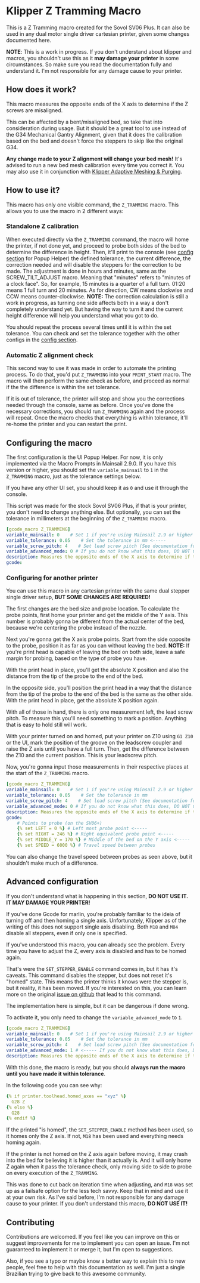 # Klipper Z Tramming Macro
This is a Z Tramming macro created for the Sovol SV06 Plus.
It can also be used in any dual motor single driver cartesian printer, given some changes documented here.

**NOTE**: This is a work in progress. If you don't understand about klipper and macros, you shouldn't use this as it **may damage your printer** in some circumstances. So make sure you read the documentation fully and understand it. I'm not responsible for any damage cause to your printer.

## How does it work?
This macro measures the opposite ends of the X axis to determine if the Z screws are misaligned.

This can be affected by a bent/misaligned bed, so take that into consideration during usage. But it should be a great tool to use instead of the G34 Mechanical Gantry Alignment, given that it does the calibration based on the bed and doesn't force the steppers to skip like the original G34.

**Any change made to your Z alignment will change your bed mesh!**
It's advised to run a new bed mesh calibration every time you correct it. You may also use it in conjunction with [Klipper Adaptive Meshing & Purging](https://github.com/kyleisah/Klipper-Adaptive-Meshing-Purging).

## How to use it?
This macro has only one visible command, the `Z_TRAMMING` macro.
This allows you to use the macro in 2 different ways:

### Standalone Z calibration
When executed directly via the `Z_TRAMMING` command, the macro will home the printer, if not done yet, and proceed to probe both sides of the bed to determine the difference in height.
Then, it'll print to the console (see [config section](#configuring-the-macro) for Popup Helper) the defined tolerance, the current difference, the correction needed and will disable the steppers for the correction to be made.
The adjustment is done in hours and minutes, same as the SCREW_TILT_ADJUST macro. Meaning that "minutes" refers to "minutes of a clock face".
So, for example, 15 minutes is a quarter of a full turn. 01:20 means 1 full turn and 20 minutes. As for direction, CW means clockwise and CCW means counter-clockwise.
**NOTE:** The correction calculation is still a work in progress, as turning one side affects both in a way a don't completely understand yet. But having the way to turn it and the current height difference will help you understand what you got to do.

You should repeat the process several times until it is within the set tolerance.
You can check and set the tolerance together with the other configs in the [config section](#configuring-the-macro).

### Automatic Z alignment check
This second way to use it was made in order to automate the printing process.
To do that, you'd put `Z_TRAMMING` into your `PRINT_START` macro.
The macro will then perform the same check as before, and proceed as normal if the the difference is within the set tolerance.

If it is out of tolerance, the printer will stop and show you the corrections needed through the console, same as before.
Once you've done the necessary corrections, you should run `Z_TRAMMING` again and the process will repeat.
Once the macro checks that everything is within tolerance, it'll re-home the printer and you can restart the print.

## Configuring the macro
The first configuration is the UI Popup Helper. For now, it is only implemented via the Macro Prompts in Mainsail 2.9.0.
If you have this version or higher, you should set the `variable_mainsail` to `1` in the `Z_TRAMMING` macro, just as the tolerance settings below.

If you have any other UI set, you should keep it as `0` and use it through the console.

This script was made for the stock Sovol SV06 Plus, if that is your printer, you don't need to change anything else.
But optionally, you can set the tolerance in millimeters at the beginning of the `Z_TRAMMING` macro.
```yaml
[gcode_macro Z_TRAMMING]
variable_mainsail: 0    # Set 1 if you're using Mainsail 2.9 or higher
variable_tolerance: 0.05    # Set the tolerance in mm <-----
variable_screw_pitch: 4    # Set lead screw pitch (See documentation for how to calculated).
variable_advanced_mode: 0 # If you do not know what this does, DO NOT CHANGE IT!
description: Measures the opposite ends of the X axis to determine if the Z screws are misaligned.
gcode:
```

### Configuring for another printer
You can use this macro in any cartesian printer with the same dual stepper single driver setup, **BUT SOME CHANGES ARE REQUIRED!**

The first changes are the bed size and probe location.
To calculate the probe points, first home your printer and get the middle of the Y axis. This number is probably gonna be different from the actual center of the bed, because we're centering the probe instead of the nozzle.

Next you're gonna get the X axis probe points.
Start from the side opposite to the probe, position it as far as you can without leaving the bed.
**NOTE:** If you're print head is capable of leaving the bed on both side, leave a safe margin for probing, based on the type of probe you have.

With the print head in place, you'll get the absolute X position and also the distance from the tip of the probe to the end of the bed.

In the opposite side, you'll position the print head in a way that the distance from the tip of the probe to the end of the bed is the same as the other side.
With the print head in place, get the absolute X position again.

With all of those in hand, there is only one measurement left, the lead screw pitch.
To measure this you'll need something to mark a position. Anything that is easy to hold still will work.

With your printer turned on and homed, put your printer on Z10 using `G1 Z10` or the UI, mark the position of the groove on the leadscrew coupler and raise the Z axis until you have a full turn.
Then, get the difference between the Z10 and the current position. This is your leadscrew pitch.

Now, you're gonna input those measurements in their respective places at the start of the `Z_TRAMMING` macro.
```yaml
[gcode_macro Z_TRAMMING]
variable_mainsail: 0    # Set 1 if you're using Mainsail 2.9 or higher
variable_tolerance: 0.05    # Set the tolerance in mm
variable_screw_pitch: 4    # Set lead screw pitch (See documentation for how to calculated). <-----
variable_advanced_mode: 0 # If you do not know what this does, DO NOT CHANGE IT!
description: Measures the opposite ends of the X axis to determine if the Z screws are misaligned.
gcode:
    # Points to probe (on the SV06+)
    {% set LEFT = 0 %} # Left most probe point <-----
    {% set RIGHT = 246 %} # Right equivalent probe point <-----
    {% set MIDDLE_Y = 170 %} # Middle of the bed on the Y axis <-----
    {% set SPEED = 6000 %} # Travel speed between probes
```

You can also change the travel speed between probes as seen above, but it shouldn't make much of a difference.

## Advanced configuration
If you don't understand what is happening in this section, **DO NOT USE IT. IT MAY DAMAGE YOUR PRINTER!**

If you've done Gcode for marlin, you're probably familiar to the ideia of turning off and then homing a single axis.
Unfortunately, Klipper as of the writing of this does not support single axis disabling. Both `M18` and `M84` disable all steppers, even if only one is specified.

If you've understood this macro, you can already see the problem.
Every time you have to adjust the Z, every axis is disabled and has to be homed again.

That's were the `SET_STEPPER_ENABLE` command comes in, but it has it's caveats.
This command disables the stepper, but does not reset it's "homed" state. This means the printer thinks it knows were the stepper is, but it reality, it has been moved.
If you're interested on this, you can learn more on the original [issue on github](https://github.com/Klipper3d/klipper/issues/906) that lead to this command.

The implementation here is simple, but it can be dangerous if done wrong.

To activate it, you only need to change the `variable_advanced_mode` to `1`.

```yaml
[gcode_macro Z_TRAMMING]
variable_mainsail: 0    # Set 1 if you're using Mainsail 2.9 or higher
variable_tolerance: 0.05    # Set the tolerance in mm
variable_screw_pitch: 4    # Set lead screw pitch (See documentation for how to calculated).
variable_advanced_mode: 1 # <----- If you do not know what this does, DO NOT CHANGE IT!
description: Measures the opposite ends of the X axis to determine if the Z screws are misaligned.
```

With this done, the macro is ready, but you should **always run the macro until you have made it within tolerance**.

In the following code you can see why:
```yaml
{% if printer.toolhead.homed_axes == "xyz" %}
  G28 Z
{% else %}
  G28
{% endif %}
```

If the printed "is homed", the `SET_STEPPER_ENABLE` method has been used, so it homes only the Z axis.
If not, `M18` has been used and everything needs homing again.

If the printer is not homed on the Z axis again before moving, it may crash into the bed for believing it is higher than it actually is.
And it will only home Z again when it pass the tolerance check, only moving side to side to probe on every execution of the `Z_TRAMMING`.

This was done to cut back on iteration time when adjusting, and `M18` was set up as a failsafe option for the less tech savvy.
Keep that in mind and use it at your own risk. As I've said before, I'm not responsible for any damage cause to your printer.
If you don't understand this macro, **DO NOT USE IT!**

## Contributing
Contributions are welcomed. If you feel like you can improve on this or suggest improvements for me to implement you can open an issue.
I'm not guaranteed to implement it or merge it, but I'm open to suggestions.

Also, if you see a typo or maybe know a better way to explain this to new people, feel free to help with this documentation as well.
I'm just a single Brazilian trying to give back to this awesome community.